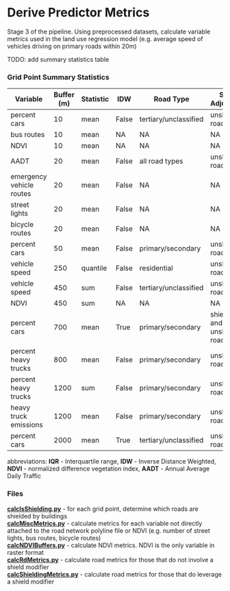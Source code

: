 # Derive Predictor Metrics
Stage 3 of the pipeline. Using preprocessed datasets, calculate variable metrics used in the land use regression model (e.g. average speed of vehicles driving on primary roads within 20m)

TODO: add summary statistics table 

### Grid Point Summary Statistics ###
| Variable  | Buffer (m) | Statistic | IDW | Road Type  | Shield Adjustment  | mean  | IQR | 
| ------------- | ------------- | ------------- | ------------- | ------------- | ------------- | ------------- |------------- |
| percent cars  | 10  | mean  | False  | tertiary/unclassified  | unshielded roads only  | TBD  | TBD | 
| bus routes  | 10  | mean  | NA  | NA  | NA  | TBD  | TBD |
| NDVI  | 10  | mean  | NA  | NA  | NA  | TBD  | TBD |
| AADT  | 20  | mean  | False  | all road types  | unshielded roads only  | TBD  | TBD |
| emergency vehicle routes  | 20  | mean  | False  | NA  | NA  | TBD  | TBD |
| street lights  | 20  | mean  | False  | NA  | NA  | TBD  | TBD |
| bicycle routes | 20  | mean  | False  | NA  | NA  | TBD  | TBD |
| percent cars | 50  | mean  | False  | primary/secondary  | unshielded roads only  | TBD  | TBD |
| vehicle speed | 250  | quantile  | False  | residential  | unshielded roads only  | TBD  | TBD |
| vehicle speed  | 450  | sum  | False  | tertiary/unclassified | unshielded roads only  | TBD  | TBD |
| NDVI  | 450  | sum  | NA  | NA | NA  | TBD  | TBD |
| percent cars | 700  | mean  | True  | primary/secondary  | shielded and unshielded roads  | TBD  | TBD |
| percent heavy trucks | 800  | mean  | False  | primary/secondary  | unshielded roads only  | TBD  | TBD |
| percent heavy trucks | 1200  | sum  | False  | primary/secondary  | unshielded roads only  | TBD  | TBD |
| heavy truck emissions | 1200  | mean  | False  | primary/secondary  | unshielded roads only  | TBD  | TBD |
| percent cars | 2000  | mean  | True  | tertiary/unclassified  | unshielded roads only  | TBD  | TBD |

abbreviations: **IQR** - Interquartile range, **IDW** - Inverse Distance Weighted, **NDVI** - normalized difference vegetation index, **AADT** - Annual Average Daily Traffic 


### Files ###
**[calcIsShielding.py](https://github.com/larkinandy/PDXNoiseSurface/blob/main/DerivePredictorMetrics/calcIsShielding.py)** - for each grid point, determine which roads are shielded by buildings <br>
**[calcMiscMetrics.py](https://github.com/larkinandy/PDXNoiseSurface/blob/main/DerivePredictorMetrics/calcMiscMetrics.py)** - calculate metrics for each variable not directly attached to the road network polyline file or NDVI (e.g. number of street lights, bus routes, bicycle routes)  <br>
**[calcNDVIBuffers.py](https://github.com/larkinandy/PDXNoiseSurface/blob/main/DerivePredictorMetrics/calcNDVIBuffers.py)** - calculate NDVI metrics.  NDVI is the only variable in raster format <br>
**[calcRdMetrics.py](https://github.com/larkinandy/PDXNoiseSurface/blob/main/DerivePredictorMetrics/calcRdMetrics.py)** - calculate road metrics for those that do not involve a shield modifier <br>
**[calcShieldingMetrics.py](https://github.com/larkinandy/PDXNoiseSurface/blob/main/DerivePredictorMetrics/calcShieldingMetrics.py)** - calculate road metrics for those that do leverage a shield modifier <br>
